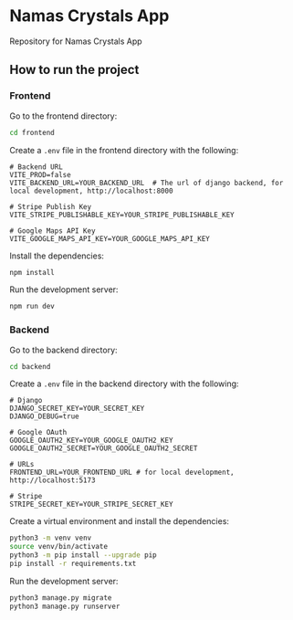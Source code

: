 # Namas Crystals App
Repository for Namas Crystals App

## How to run the project

### Frontend

Go to the frontend directory:
```bash
cd frontend
```

Create a `.env` file in the frontend directory with the following:
```
# Backend URL
VITE_PROD=false
VITE_BACKEND_URL=YOUR_BACKEND_URL  # The url of django backend, for local development, http://localhost:8000

# Stripe Publish Key
VITE_STRIPE_PUBLISHABLE_KEY=YOUR_STRIPE_PUBLISHABLE_KEY

# Google Maps API Key
VITE_GOOGLE_MAPS_API_KEY=YOUR_GOOGLE_MAPS_API_KEY
```

Install the dependencies:
```bash
npm install
```

Run the development server:
```bash
npm run dev
```

### Backend

Go to the backend directory:
```bash
cd backend
```

Create a `.env` file in the backend directory with the following:
```
# Django
DJANGO_SECRET_KEY=YOUR_SECRET_KEY
DJANGO_DEBUG=true

# Google OAuth
GOOGLE_OAUTH2_KEY=YOUR_GOOGLE_OAUTH2_KEY
GOOGLE_OAUTH2_SECRET=YOUR_GOOGLE_OAUTH2_SECRET

# URLs
FRONTEND_URL=YOUR_FRONTEND_URL # for local development, http://localhost:5173

# Stripe
STRIPE_SECRET_KEY=YOUR_STRIPE_SECRET_KEY
```

Create a virtual environment and install the dependencies:
```bash
python3 -m venv venv
source venv/bin/activate
python3 -m pip install --upgrade pip
pip install -r requirements.txt
```

Run the development server:
```bash
python3 manage.py migrate
python3 manage.py runserver
```

